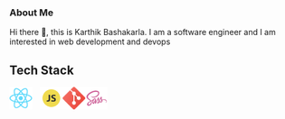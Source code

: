 ### About Me

Hi there 👋, this is Karthik Bashakarla. I am a software engineer and I am interested in web development and devops

## Tech Stack

<img src="logos/react-logo.svg" width="40" height="40">&emsp;<img src="logos/js-logo.svg" width="40" height="40"><img src="logos/git-logo.svg" width="40" height="40"><img src="logos/sass-logo.svg" width="40" height="40">

<!--
**Karthik-Bashakarla/Karthik-Bashakarla** is a ✨ _special_ ✨ repository because its `README.md` (this file) appears on your GitHub profile.

Here are some ideas to get you started:

- 🔭 I’m currently working on ...
- 🌱 I’m currently learning ...
- 👯 I’m looking to collaborate on ...
- 🤔 I’m looking for help with ...
- 💬 Ask me about ...
- 📫 How to reach me: ...
- 😄 Pronouns: ...
- ⚡ Fun fact: ...
-->

